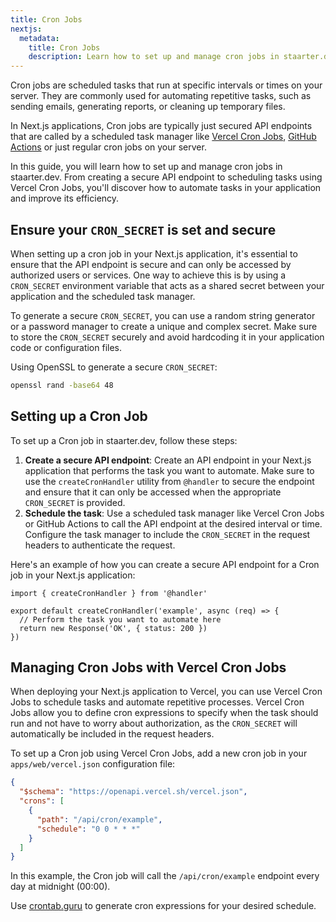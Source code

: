 ```yaml
---
title: Cron Jobs
nextjs:
  metadata:
    title: Cron Jobs
    description: Learn how to set up and manage cron jobs in staarter.dev.
---
```


Cron jobs are scheduled tasks that run at specific intervals or times on your server. They are commonly used for automating repetitive tasks, such as sending emails, generating reports, or cleaning up temporary files.

In Next.js applications, Cron jobs are typically just secured API endpoints that are called by a scheduled task manager like [Vercel Cron Jobs](https://vercel.com/docs/cron-jobs), [GitHub Actions](https://docs.github.com/en/actions/using-workflows/events-that-trigger-workflows#schedule) or just regular cron jobs on your server.

In this guide, you will learn how to set up and manage cron jobs in staarter.dev. From creating a secure API endpoint to scheduling tasks using Vercel Cron Jobs, you'll discover how to automate tasks in your application and improve its efficiency.

## Ensure your `CRON_SECRET` is set and secure

When setting up a cron job in your Next.js application, it's essential to ensure that the API endpoint is secure and can only be accessed by authorized users or services. One way to achieve this is by using a `CRON_SECRET` environment variable that acts as a shared secret between your application and the scheduled task manager.

To generate a secure `CRON_SECRET`, you can use a random string generator or a password manager to create a unique and complex secret. Make sure to store the `CRON_SECRET` securely and avoid hardcoding it in your application code or configuration files.

Using OpenSSL to generate a secure `CRON_SECRET`:

```bash
openssl rand -base64 48
```

## Setting up a Cron Job

To set up a Cron job in staarter.dev, follow these steps:

1. **Create a secure API endpoint**: Create an API endpoint in your Next.js application that performs the task you want to automate. Make sure to use the `createCronHandler` utility from `@handler` to secure the endpoint and ensure that it can only be accessed when the appropriate `CRON_SECRET` is provided.
2. **Schedule the task**: Use a scheduled task manager like Vercel Cron Jobs or GitHub Actions to call the API endpoint at the desired interval or time. Configure the task manager to include the `CRON_SECRET` in the request headers to authenticate the request.

Here's an example of how you can create a secure API endpoint for a Cron job in your Next.js application:

```tsx
import { createCronHandler } from '@handler'

export default createCronHandler('example', async (req) => {
  // Perform the task you want to automate here
  return new Response('OK', { status: 200 })
})
```

## Managing Cron Jobs with Vercel Cron Jobs

When deploying your Next.js application to Vercel, you can use Vercel Cron Jobs to schedule tasks and automate repetitive processes. Vercel Cron Jobs allow you to define cron expressions to specify when the task should run and not have to worry about authorization, as the `CRON_SECRET` will automatically be included in the request headers.

To set up a Cron job using Vercel Cron Jobs, add a new cron job in your `apps/web/vercel.json` configuration file:

```json
{
  "$schema": "https://openapi.vercel.sh/vercel.json",
  "crons": [
    {
      "path": "/api/cron/example",
      "schedule": "0 0 * * *"
    }
  ]
}
```

In this example, the Cron job will call the `/api/cron/example` endpoint every day at midnight (00:00).

Use [crontab.guru](https://crontab.guru/) to generate cron expressions for your desired schedule.
